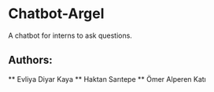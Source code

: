 # Chatbot-Argel
A chatbot for interns to ask questions.

## Authors:
** Evliya Diyar Kaya
** Haktan Sarıtepe
** Ömer Alperen Katı
